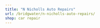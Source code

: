 ```yaml
---
title: "N Nicholls Auto Repairs"
url: /bridgwater/n-nicholls-auto-repairs/
shop: car repair
---
```

